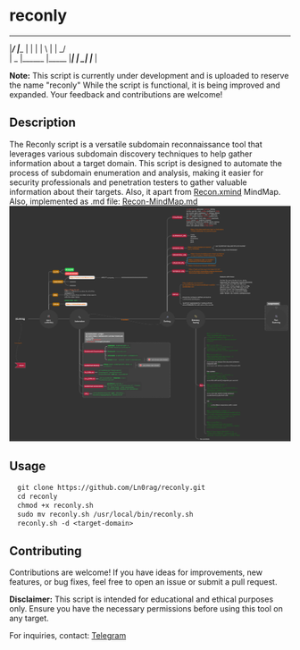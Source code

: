 # reconly

  ______ _______ _______  _____  __   _        __   __
 |_____/ |______ |       |     | | \  | |        \_/  
 |    \_ |______ |_____  |_____| |  \_| |_____    |   



**Note:** This script is currently under development and is uploaded to reserve the name "reconly" While the script is functional, it is being improved and expanded. Your feedback and contributions are welcome!

## Description

The Reconly script is a versatile subdomain reconnaissance tool that leverages various subdomain discovery techniques to help gather information about a target domain. This script is designed to automate the process of subdomain enumeration and analysis, making it easier for security professionals and penetration testers to gather valuable information about their targets.
Also, it apart from [Recon.xmind](https://github.com/Ln0rag/reconly/blob/main/Recon.xmind) MindMap.
Also, implemented as .md file: [Recon-MindMap.md](https://github.com/Ln0rag.reconly/blob/main/Recon-MindMap.md)
![Recon.xmind.png](/recon.xmind.png)


## Usage

  ```
    git clone https://github.com/Ln0rag/reconly.git
    cd reconly
    chmod +x reconly.sh
    sudo mv reconly.sh /usr/local/bin/reconly.sh
    reconly.sh -d <target-domain>
   ```

## Contributing

Contributions are welcome! If you have ideas for improvements, new features, or bug fixes, feel free to open an issue or submit a pull request.


**Disclaimer:** This script is intended for educational and ethical purposes only. Ensure you have the necessary permissions before using this tool on any target.

For inquiries, contact: [Telegram](https://t.me/Ln0rag)
